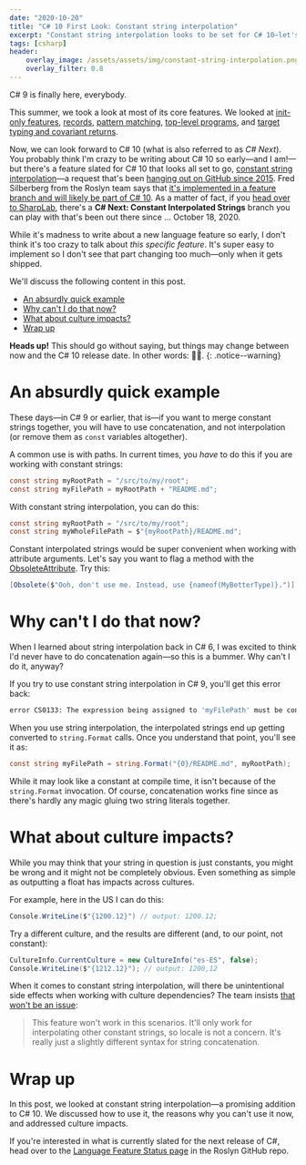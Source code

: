 ```yaml
---
date: "2020-10-20"
title: "C# 10 First Look: Constant string interpolation"
excerpt: "Constant string interpolation looks to be set for C# 10—let's take a look."
tags: [csharp]
header:
    overlay_image: /assets/assets/img/constant-string-interpolation.png
    overlay_filter: 0.8
---
```


C# 9 is finally here, everybody.

This summer, we took a look at most of its core features. We looked at [init-only features](https://daveabrock.com/2020/06/29/c-sharp-9-deep-dive-inits), [records](https://daveabrock.com/2020/07/06/c-sharp-9-deep-dive-records), [pattern matching](https://daveabrock.com/2020/07/06/c-sharp-9-pattern-matching), [top-level programs](https://daveabrock.com/2020/07/09/c-sharp-9-top-level-programs), and [target typing and covariant returns](https://daveabrock.com/2020/07/14/c-sharp-9-target-typing-covariants).

Now, we can look forward to C# 10 (what is also referred to as *C# Next*). You probably think I'm crazy to be writing about C# 10 so early—and I am!—but there's a feature slated for C# 10 that looks all set to go, [constant string interpolation](https://github.com/dotnet/csharplang/issues/2951)—a request that's been [hanging out on GitHub since 2015](https://github.com/dotnet/roslyn/issues/4678). Fred Silberberg from the Roslyn team says that [it's implemented in a feature branch and will likely be part of C# 10](https://github.com/dotnet/csharplang/issues/2951#issuecomment-696784012). As a matter of fact, if you [head over to SharpLab](https://sharplab.io/), there's a **C# Next: Constant Interpolated Strings** branch you can play with that's been out there since ... October 18, 2020.

While it's madness to write about a new language feature so early, I don't think it's too crazy to talk about *this specific feature*. It's super easy to implement so I don't see that part changing too much—only when it gets shipped.


We'll discuss the following content in this post.

- [An absurdly quick example](#an-absurdly-quick-example)
- [Why can't I do that now?](#why-cant-i-do-that-now)
- [What about culture impacts?](#what-about-culture-impacts)
- [Wrap up](#wrap-up)

**Heads up!** This should go without saying, but things may change between now and the C# 10 release date. In other words: 🤷‍♂️.
{: .notice--warning}

# An absurdly quick example

These days—in C# 9 or earlier, that is—if you want to merge constant strings together, you will have to use concatenation, and not interpolation (or remove them as `const` variables altogether).

A common use is with paths. In current times, you *have* to do this if you are working with constant strings:

```csharp
const string myRootPath = "/src/to/my/root";
const string myFilePath = myRootPath + "README.md";
```

With constant string interpolation, you can do this:

```csharp
const string myRootPath = "/src/to/my/root";
const string myWholeFilePath = $"{myRootPath}/README.md";
```

Constant interpolated strings would be super convenient when working with attribute arguments. Let's say you want to flag a method with the [ObsoleteAttribute](https://docs.microsoft.com/dotnet/api/system.obsoleteattribute?view=netcore-3.1). Try this:

```csharp
[Obsolete($"Ooh, don't use me. Instead, use {nameof(MyBetterType)}.")]
```

# Why can't I do that now?

When I learned about string interpolation back in C# 6, I was excited to think I'd never have to do concatenation again—so this is a bummer. Why can't I do it, anyway?

If you try to use constant string interpolation in C# 9, you'll get this error back:

```bash
error CS0133: The expression being assigned to 'myFilePath' must be constant
```

When you use string interpolation, the interpolated strings end up getting converted to `string.Format` calls. Once you understand that point, you'll see it as:

```csharp
const string myFilePath = string.Format("{0}/README.md", myRootPath);
```

While it may look like a constant at compile time, it isn't because of the `string.Format` invocation. Of course, concatenation works fine since as there's hardly any magic gluing two string literals together.

# What about culture impacts?

While you may think that your string in question is just constants, you might be wrong and it might not be completely obvious. Even something as simple as outputting a float has impacts across cultures.

For example, here in the US I can do this:

```csharp
Console.WriteLine($"{1200.12}") // output: 1200.12;
```

Try a different culture, and the results are different (and, to our point, not constant):

```csharp
CultureInfo.CurrentCulture = new CultureInfo("es-ES", false);
Console.WriteLine($"{1212.12}"); // output: 1200,12
```

When it comes to constant string interpolation, will there be unintentional side effects when working with culture dependencies? The team insists [that won't be an issue](https://github.com/dotnet/csharplang/issues/2951#issuecomment-559196393):

>This feature won't work in this scenarios. It'll only work for interpolating other constant strings, so locale is not a concern. It's really just a slightly different syntax for string concatenation.

# Wrap up

In this post, we looked at constant string interpolation—a promising addition to C# 10. We discussed how to use it, the reasons why you can't use it now, and addressed culture impacts.

If you're interested in what is currently slated for the next release of C#, head over to the [Language Feature Status page](https://github.com/dotnet/roslyn/blob/master/docs/Language%20Feature%20Status.md) in the Roslyn GitHub repo.
